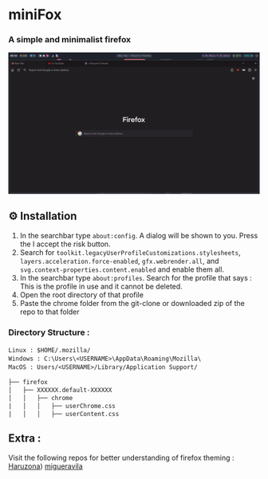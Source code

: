 # miniFox
### A simple and minimalist firefox
<img alt="Vedai" width="800" src="https://github.com/Nishantdd/miniFox/blob/main/img/swappy-20240424_205257.png"></p>

## ⚙️ Installation
1. In the searchbar type ```about:config```. A dialog will be shown to you. Press the I accept the risk button.
2. Search for `toolkit.legacyUserProfileCustomizations.stylesheets`, `layers.acceleration.force-enabled`, `gfx.webrender.all`, and `svg.context-properties.content.enabled` and enable them all.
3. In the searchbar type ```about:profiles```. Search for the profile that says : This is the profile in use and it cannot be deleted.
4. Open the root directory of that profile
5. Paste the chrome folder from the git-clone or downloaded zip of the repo to that folder
### Directory Structure :
`Linux : $HOME/.mozilla/`<br>
`Windows : C:\Users\<USERNAME>\AppData\Roaming\Mozilla\`\
`MacOS : Users/<USERNAME>/Library/Application Support/`
```
├── firefox
│   ├── XXXXXX.default-XXXXXX
│   │   ├── chrome
|   │   │   ├── userChrome.css
|   │   │   ├── userContent.css
```

## Extra :
Visit the following repos for better understanding of firefox theming :
[Haruzona](https://github.com/Haruzona/penguinFox))
[migueravila](https://github.com/migueravila/SimpleFox)

